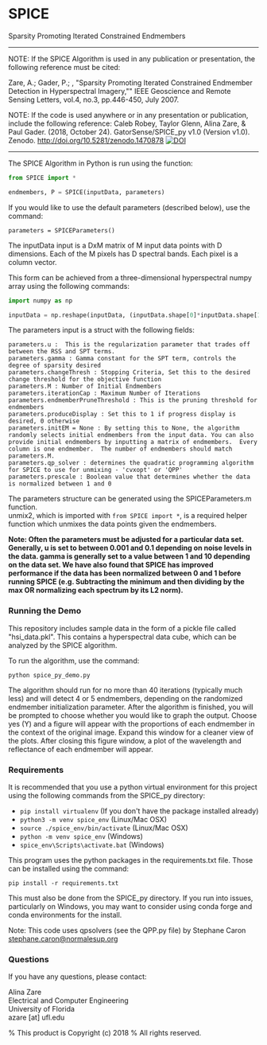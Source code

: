 # SPICE
Sparsity Promoting Iterated Constrained Endmembers

***
NOTE: If the SPICE Algorithm is used in any publication or presentation, the following reference must be cited:

Zare, A.; Gader, P.; , "Sparsity Promoting Iterated Constrained Endmember Detection in Hyperspectral Imagery,"" IEEE Geoscience and Remote Sensing Letters, vol.4, no.3, pp.446-450, July 2007.

NOTE: If the code is used anywhere or in any presentation or publication, include the following reference:
Caleb Robey, Taylor Glenn, Alina Zare, & Paul Gader. (2018, October 24). GatorSense/SPICE_py v1.0 (Version v1.0). Zenodo. http://doi.org/10.5281/zenodo.1470878
[![DOI](https://zenodo.org/badge/DOI/10.5281/zenodo.1470878.svg)](https://doi.org/10.5281/zenodo.1470878)


****

The SPICE Algorithm in Python is run using the function:

```python
from SPICE import *

endmembers, P = SPICE(inputData, parameters)
```

If you would like to use the default parameters (described below), use the command:

`parameters = SPICEParameters()`

The inputData input is a DxM matrix of M input data points with D dimensions.  Each of the M pixels has D spectral bands.  Each pixel is a column vector.   

This form can be achieved from a three-dimensional hyperspectral numpy array using the following commands:

```python
import numpy as np

inputData = np.reshape(inputData, (inputData.shape[0]*inputData.shape[1], inputData.shape[2]))

```

The parameters input is a struct with the following fields:

    parameters.u :  This is the regularization parameter that trades off between the RSS and SPT terms.
    parameters.gamma : Gamma constant for the SPT term, controls the degree of sparsity desired
    parameters.changeThresh : Stopping Criteria, Set this to the desired change threshold for the objective function
    parameters.M : Number of Initial Endmembers
    parameters.iterationCap : Maximum Number of Iterations
    parameters.endmemberPruneThreshold : This is the pruning threshold for endmembers
    parameters.produceDisplay : Set this to 1 if progress display is desired, 0 otherwise
    parameters.initEM = None : By setting this to None, the algorithm randomly selects initial endmembers from the input data. You can also provide initial endmembers by inputting a matrix of endmembers.  Every column is one endmember.  The number of endmembers should match parameters.M.
    parameters.qp_solver : determines the quadratic programming algorithm for SPICE to use for unmixing - 'cvxopt' or 'QPP'
    parameters.prescale : Boolean value that determines whether the data is normalized between 1 and 0

The parameters structure can be generated using the SPICEParameters.m function.  
unmix2, which is imported with ```from SPICE import *```, is a required helper function which unmixes the data points given the endmembers. 

**Note: Often the parameters must be adjusted for a particular data set. Generally, u is set to between 0.001 and 0.1 depending on noise levels in the data. gamma is generally set to a value between 1 and 10 depending on the data set.   We have also found that SPICE has improved performance if the data has been normalized between 0 and 1 before running SPICE (e.g. Subtracting the minimum and then dividing by the max OR normalizing each spectrum by its L2 norm).**

### Running the Demo
This repository includes sample data in the form of a pickle file called "hsi_data.pkl". This contains a hyperspectral data cube, which can be analyzed by the SPICE algorithm. 

To run the algorithm, use the command:

```python spice_py_demo.py```

The algorithm should run for no more than 40 iterations (typically much less) and will detect 4 or 5 endmembers, depending on 
the randomized endmember initialization parameter. After the algorithm is finished, you will be prompted to choose whether
you would like to graph the output. Choose yes (Y) and a figure will appear with the proportions of each endmember in 
the context of the original image. Expand this window for a cleaner view of the plots. After closing this figure window,
a plot of the wavelength and reflectance of each endmember will appear.

### Requirements

It is recommended that you use a python virtual environment for this project using the following commands from the 
SPICE_py directory:
* ```pip install virtualenv``` (If you don't have the package installed already)
* ```python3 -m venv spice_env``` (Linux/Mac OSX)
* ```source ./spice_env/bin/activate``` (Linux/Mac OSX)
* ```python -m venv spice_env``` (Windows)
* ```spice_env\Scripts\activate.bat``` (Windows)

This program uses the python packages in the requirements.txt file. Those can be installed using the command:

```pip install -r requirements.txt``` 

This must also be done from the SPICE_py directory. If you run into issues, particularly on Windows, you may want to
consider using conda forge and conda environments for the install.

Note: This code uses qpsolvers (see the QPP.py file) by Stephane Caron <stephane.caron@normalesup.org>


### Questions
If you have any questions, please contact:  

Alina Zare  
Electrical and Computer Engineering  
University of Florida    
azare [at] ufl.edu  

% This product is Copyright (c) 2018 
% All rights reserved.

